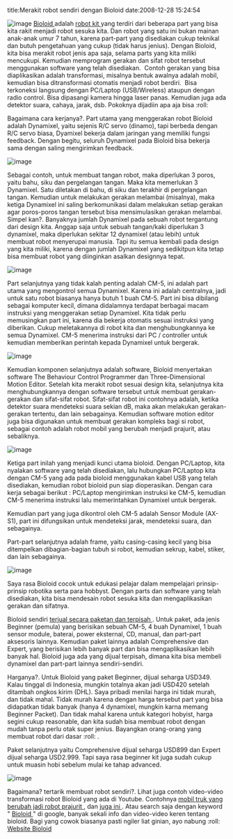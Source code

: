title:Merakit robot sendiri dengan Bioloid
date:2008-12-28 15:24:54

![image](/img/wordpress/2008-12-b1.jpg)
<a href="http://en.wikipedia.org/wiki/Robotis_Bioloid">
 Bioloid
</a>
adalah
<a href="http://en.wikipedia.org/wiki/Robot_kit">
 robot kit
</a>
yang terdiri dari beberapa part yang bisa kita rakit menjadi robot sesuka kita. Dan robot yang satu ini bukan mainan anak-anak umur 7 tahun, karena part-part yang disediakan cukup teknikal dan butuh pengetahuan yang cukup (tidak harus jenius). Dengan Bioloid, kita bisa merakit robot jenis apa saja, selama parts yang kita miliki mencukupi. Kemudian memprogram gerakan dan sifat robot tersebut menggunakan software yang telah disediakan.&#160; Contoh gerakan yang bisa diaplikasikan adalah transformasi, misalnya bentuk awalnya adalah mobil, kemudian bisa ditransformasi otomatis menjadi robot berdiri.&#160; Bisa terkoneksi langsung dengan PC/Laptop (USB/Wireless) ataupun dengan radio control. Bisa dipasangi kamera hingga laser panas. Kemudian juga ada detektor suara, cahaya, jarak, dsb. Pokoknya dijadiin apa aja bisa :roll:
<!--more-->
Bagaimana cara kerjanya?. Part utama yang menggerakan robot Bioloid adalah Dynamixel, yaitu sejenis R/C servo (dinamo), tapi berbeda dengan R/C servo biasa, Dyamixel bekerja dalam jaringan yang memiliki fungsi feedback. Dengan begitu, seluruh Dynamixel pada Bioloid bisa bekerja sama dengan saling mengirimkan feedback.

![image](/img/wordpress/2008-12-b2.jpg)

Sebagai contoh, untuk membuat tangan robot, maka diperlukan 3 poros, yaitu bahu, siku dan pergelangan tangan. Maka kita memerlukan 3 Dynamixel. Satu diletakan di bahu, di siku dan terakhir di pergelangan tangan. Kemudian untuk melakukan gerakan melambai (misalnya), maka ketiga Dynamixel ini saling berkomunikasi dalam melakukan setiap gerakan agar poros-poros tangan tersebut bisa mensimulasikan gerakan melambai. Simpel kan?. Banyaknya jumlah Dynamixel pada sebuah robot tergantung dari design kita. Anggap saja untuk sebuah tangan/kaki diperlukan 3 dynamixel, maka diperlukan sekitar 12 dynamixel (atau lebih) untuk membuat robot menyerupai manusia. Tapi itu semua kembali pada design yang kita miliki, karena dengan jumlah Dynamixel yang sedikitpun kita tetap bisa membuat robot yang diinginkan asalkan designnya tepat.

![image](/img/wordpress/2008-12-b31.jpg?w=300)

Part selanjutnya yang tidak kalah penting adalah CM-5, ini adalah part utama yang mengontrol semua Dynamixel. Karena ini adalah centralnya, jadi untuk satu robot biasanya hanya butuh 1 buah CM-5. Part ini bisa dibilang sebagai komputer kecil, dimana didalamnya terdapat berbagai macam instruksi yang menggerakan setiap Dynamixel. Kita tidak perlu memusingkan part ini, karena dia bekerja otomatis sesuai instruksi yang diberikan. Cukup meletakannya di robot kita dan menghubungkannya ke semua Dynamixel. CM-5 menerima instruksi dari PC / controller untuk kemudian memberikan perintah kepada Dynamixel untuk bergerak.

![image](/img/wordpress/2008-12-b4.jpg?w=249)

Kemudian komponen selanjutnya adalah software, Bioloid menyertakan software The Behaviour Control Programmer dan Three-Dimensional Motion Editor. Setelah kita merakit robot sesuai design kita, selanjutnya kita menghubungkannya dengan software tersebut untuk membuat gerakan-gerakan dan sifat-sifat robot. Sifat-sifat robot ini contohnya adalah, ketika detektor suara mendeteksi suara sekian dB, maka akan melakukan gerakan-gerakan tertentu, dan lain sebagainya. Kemudian software motion editor juga bisa digunakan untuk membuat gerakan kompleks bagi si robot, sebagai contoh adalah robot mobil yang berubah menjadi prajurit, atau sebaliknya.

![image](/img/wordpress/2008-12-b5.jpg)

Ketiga part inilah yang menjadi kunci utama bioloid. Dengan PC/Laptop, kita nyalakan software yang telah disediakan, lalu hubungkan PC/Laptop kita dengan CM-5 yang ada pada bioloid menggunakan kabel USB yang telah disediakan, kemudian robot bioloid pun siap dioperasikan. Dengan cara kerja sebagai berikut : PC/Laptop mengirimkan instruksi ke CM-5, kemudian CM-5 menerima instruksi lalu memerintahkan Dynamixel untuk bergerak.

Kemudian part yang juga dikontrol oleh CM-5 adalah Sensor Module (AX-S1), part ini difungsikan untuk mendeteksi jarak, mendeteksi suara, dan sebagainya.

Part-part selanjutnya adalah frame, yaitu casing-casing kecil yang bisa ditempelkan dibagian-bagian tubuh si robot, kemudian sekrup, kabel, stiker, dan lain sebagainya.

![image](/img/wordpress/2008-12-b6.jpg?w=300)

Saya rasa Bioloid cocok untuk edukasi pelajar dalam mempelajari prinsip-prinsip robotika serta para hobbyst. Dengan parts dan software yang telah disediakan, kita bisa mendesain robot sesuka kita dan mengaplikasikan gerakan dan sifatnya.

Bioloid sendiri
<a href="http://www.robotis-shop-en.com/shop/step_submain.php?b_code=B20070914045814">
 terjual secara paketan dan terpisah
</a>
. Untuk paket, ada jenis Beginner (pemula) yang berisikan sebuah CM-5, 4 buah Dynamixel, 1 buah sensor module, baterai, power eksternal, CD, manual, dan part-part aksesoris lainnya. Kemudian paket lainnya adalah Comprehensive dan Expert, yang berisikan lebih banyak part dan bisa mengaplikasikan lebih banyak hal. Bioloid juga ada yang dijual terpisah, dimana kita bisa membeli dynamixel dan part-part lainnya sendiri-sendiri.

Harganya?. Untuk Bioloid yang paket Beginner, dijual seharga USD349. Kalau tinggal di Indonesia, mungkin totalnya akan jadi USD420 setelah ditambah ongkos kirim (DHL). Saya pribadi menilai harga ini tidak murah, dan tidak mahal. Tidak murah karena dengan harga tersebut part yang bisa didapatkan tidak banyak (hanya 4 dynamixel, mungkin karna memang Beginner Packet). Dan tidak mahal karena untuk kategori hobyist, harga segini cukup reasonable, dan kita sudah bisa membuat robot dengan mudah tanpa perlu otak super jenius. Bayangkan orang-orang yang membuat robot dari dasar :roll: .

Paket selanjutnya yaitu Comprehensive dijual seharga USD899 dan Expert dijual seharga USD2.999. Tapi saya rasa beginner kit juga sudah cukup untuk muasin hobi sebelum mulai ke tahap advanced.

![image](/img/wordpress/2008-12-b7.jpg?w=300)

Bagaimana? tertarik membuat robot sendiri?. Lihat juga contoh video-video transformasi robot Bioloid yang ada di Youtube. Contohnya
<a href="http://www.youtube.com/watch?v=zK8OjwMdn5I&amp;feature=rec-HM-r2">
 mobil truk yang berubah jadi robot prajurit
</a>
, dan
<a href="http://www.youtube.com/watch?v=aQe0WFJG1K4&amp;feature=related">
 juga ini
</a>
. Atau search saja dengan keyword "
<a href="http://images.google.co.id/images?hl=id&amp;q=bioloid&amp;um=1&amp;ie=UTF-8&amp;sa=N&amp;tab=wi">
 Bioloid
</a>
" di google, banyak sekali info dan video-video keren tentang bioloid. Bagi yang cowok biasanya pasti ngiler liat ginian, ayo nabung :roll:
<a href="http://www.robotis.com/">
 Website Bioloid
</a>